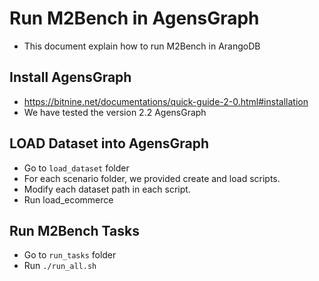 # Run M2Bench in AgensGraph 
- This document explain how to run M2Bench in ArangoDB

## Install AgensGraph 
- https://bitnine.net/documentations/quick-guide-2-0.html#installation
- We have tested the version 2.2 AgensGraph

## LOAD Dataset into AgensGraph 
- Go to `load_dataset` folder
- For each scenario folder, we provided create and load scripts. 
- Modify each dataset path in each script.
- Run load_ecommerce

## Run M2Bench Tasks
- Go to `run_tasks` folder 
- Run `./run_all.sh`

